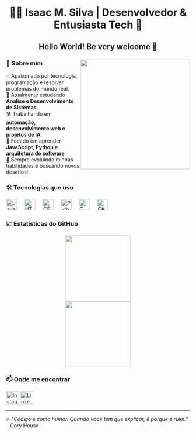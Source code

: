 <h1 align="center">👨‍💻 Isaac M. Silva | Desenvolvedor & Entusiasta Tech 🚀</h1>

<h2 align="center">Hello World! Be very welcome 👋</h2>

###

<img align="right" height="300" src="https://avatars.githubusercontent.com/u/194924752?v=4" />

### 🧐 Sobre mim
💡 Apaixonado por tecnologia, programação e resolver problemas do mundo real.  
🎯 Atualmente estudando **Análise e Desenvolvimento de Sistemas**.  
🛠️ Trabalhando em **automação, desenvolvimento web e projetos de IA**.  
📌 Focado em aprender **JavaScript, Python e arquitetura de software**.  
🚀 Sempre evoluindo minhas habilidades e buscando novos desafios!

### 🛠 Tecnologias que uso
<div align="left">
  <img src="https://cdn.jsdelivr.net/gh/devicons/devicon/icons/javascript/javascript-original.svg" height="30" alt="JavaScript" />
  <img width="12" />
  <img src="https://cdn.jsdelivr.net/gh/devicons/devicon/icons/html5/html5-original.svg" height="30" alt="HTML5" />
  <img width="12" />
  <img src="https://cdn.jsdelivr.net/gh/devicons/devicon/icons/css3/css3-original.svg" height="30" alt="CSS3" />
  <img width="12" />
  <img src="https://cdn.jsdelivr.net/gh/devicons/devicon/icons/python/python-original.svg" height="30" alt="Python" />
  <img width="12" />
  <img src="https://cdn.jsdelivr.net/gh/devicons/devicon/icons/c/c-original.svg" height="30" alt="C" />
  <img width="12" />
  <img src="https://cdn.jsdelivr.net/gh/devicons/devicon/icons/csharp/csharp-original.svg" height="30" alt="C#" />
</div>

### 📈 Estatísticas do GitHub
<div align="center">
  <img height="180em" src="https://github-readme-stats.vercel.app/api?username=DevBig9&show_icons=true&theme=radical"/>
  <br>
  <img height="180em" src="https://github-readme-stats.vercel.app/api/top-langs/?username=DevBig9&layout=compact&theme=radical"/>
</div>


### 📫 Onde me encontrar
<div align="left">
  <a href="https://www.instagram.com/eubig_0/" target="_blank">
    <img src="https://img.shields.io/static/v1?message=Instagram&logo=instagram&label=&color=E4405F&logoColor=white&labelColor=&style=for-the-badge" height="35" alt="Instagram" />
  </a>
  <a href="https://www.linkedin.com/in/isaac-m-silva-3765ab35a/" target="_blank">
    <img src="https://img.shields.io/static/v1?message=LinkedIn&logo=linkedin&label=&color=0077B5&logoColor=white&labelColor=&style=for-the-badge" height="35" alt="LinkedIn" />
  </a>
</div>

---

🔥 *"Código é como humor. Quando você tem que explicar, é porque é ruim."* – Cory House
